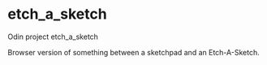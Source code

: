 # etch_a_sketch
Odin project etch_a_sketch

Browser version of something between a sketchpad and an Etch-A-Sketch.
